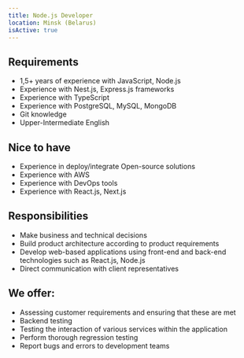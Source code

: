 ```yaml
---
title: Node.js Developer
location: Minsk (Belarus)
isActive: true
---
```

## **Requirements**

* 1,5+ years of experience with JavaScript, Node.js
* Experience with Nest.js, Express.js frameworks
* Experience with TypeScript
* Experience with PostgreSQL, MySQL, MongoDB
* Git knowledge
* Upper-Intermediate English

## **Nice to have**

* Experience in deploy/integrate Open-source solutions
* Experience with AWS
* Experience with DevOps tools
* Experience with React.js, Next.js

## **Responsibilities**

* Make business and technical decisions
* Build product architecture according to product requirements
* Develop web-based applications using front-end and back-end technologies such as React.js, Node.js
* Direct communication with client representatives

## **We offer:**

* Assessing customer requirements and ensuring that these are met
* Backend testing
* Testing the interaction of various services within the application
* Perform thorough regression testing
* Report bugs and errors to development teams